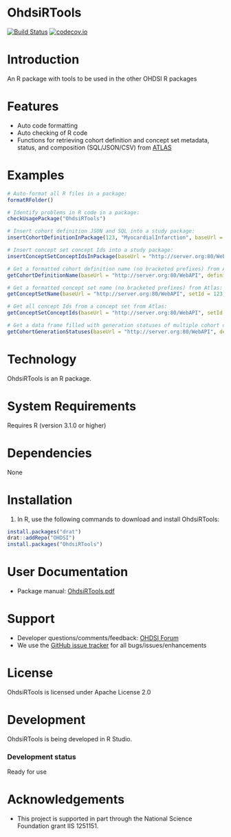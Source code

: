 OhdsiRTools
===========

[![Build Status](https://travis-ci.org/OHDSI/OhdsiRTools.svg?branch=master)](https://travis-ci.org/OHDSI/OhdsiRTools)
[![codecov.io](https://codecov.io/github/OHDSI/OhdsiRTools/coverage.svg?branch=master)](https://codecov.io/github/OHDSI/OhdsiRTools?branch=master)

Introduction
============
An R package with tools to be used in the other OHDSI R packages

Features
========
- Auto code formatting
- Auto checking of R code
- Functions for retrieving cohort definition and concept set metadata, status, and composition (SQL/JSON/CSV) from [ATLAS](https://github.com/OHDSI/Atlas)

Examples
========

```r
# Auto-format all R files in a package:
formatRFolder()

# Identify problems in R code in a package:
checkUsagePackage("OhdsiRTools")

# Insert cohort definition JSON and SQL into a study package:
insertCohortDefinitionInPackage(123, "MyocardialInfarction", baseUrl = "http://server.org:80/WebAPI")

# Insert concept set concept Ids into a study package:
insertConceptSetConceptIdsInPackage(baseUrl = "http://server.org:80/WebAPI", fileName = "conceptsetids.csv")

# Get a formatted cohort definition name (no bracketed prefixes) from Atlas:
getCohortDefinitionName(baseUrl = "http://server.org:80/WebAPI", definitionId = 123, formatName = TRUE)

# Get a formatted concept set name (no bracketed prefixes) from Atlas:
getConceptSetName(baseUrl = "http://server.org:80/WebAPI", setId = 123, formatName = TRUE)

# Get all concept Ids from a concept set from Atlas:
getConceptSetConceptIds(baseUrl = "http://server.org:80/WebAPI", setId = 123)

# Get a data frame filled with generation statuses of multiple cohort definitions across multiple CDM sources in Atlas:
getCohortGenerationStatuses(baseUrl = "http://server.org:80/WebAPI", definitionIds = c(1234), sourceKeys = c("blah"))
```

Technology
============
OhdsiRTools is an R package.

System Requirements
============
Requires R (version 3.1.0 or higher)

Dependencies
============
None

Installation
=============
1. In R, use the following commands to download and install OhdsiRTools:

  ```r
  install.packages("drat")
  drat::addRepo("OHDSI")
  install.packages("OhdsiRTools")
  ```

User Documentation
==================
* Package manual: [OhdsiRTools.pdf](https://raw.githubusercontent.com/OHDSI/OhdsiRTools/master/extras/OhdsiRTools.pdf)

Support
=======
* Developer questions/comments/feedback: <a href="http://forums.ohdsi.org/c/developers">OHDSI Forum</a>
* We use the <a href="https://github.com/OHDSI/OhdsiRTools/issues">GitHub issue tracker</a> for all bugs/issues/enhancements

License
=======
OhdsiRTools is licensed under Apache License 2.0

Development
===========
OhdsiRTools is being developed in R Studio.

### Development status

Ready for use

# Acknowledgements
- This project is supported in part through the National Science Foundation grant IIS 1251151.
